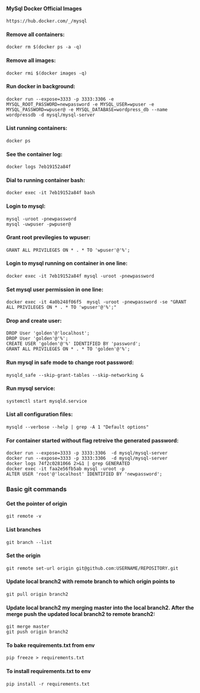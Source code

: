 #### MySql Docker Official Images
`https://hub.docker.com/_/mysql`

#### Remove all containers:
`docker rm $(docker ps -a -q)`
#### Remove all images:
`docker rmi $(docker images -q)`
#### Run docker in background:
`docker run --expose=3333 -p 3333:3306 -e MYSQL_ROOT_PASSWORD=newpassword -e MYSQL_USER=wpuser -e MYSQL_PASSWORD=wpuser@ -e MYSQL_DATABASE=wordpress_db --name wordpressdb -d mysql/mysql-server` 
#### List running containers:
`docker ps`
#### See the container log:
`docker logs 7eb19152a84f`
#### Dial to running container bash:
`docker exec -it 7eb19152a84f bash`
#### Login to mysql:
```
mysql -uroot -pnewpassword
mysql -uwpuser -pwpuser@
```
#### Grant root previlegies to wpuser: 
`GRANT ALL PRIVILEGES ON * . * TO 'wpuser'@'%';`

#### Login to mysql running on container in one line:
`docker exec -it 7eb19152a84f mysql -uroot -pnewpassword`
#### Set mysql user permission in one line:
`docker exec -it 4a0b248f06f5  mysql -uroot -pnewpassword -se "GRANT ALL PRIVILEGES ON * . * TO 'wpuser'@'%';"`

#### Drop and create user:
```
DROP User 'golden'@'localhost';
DROP User 'golden'@'%';
CREATE USER 'golden'@'%' IDENTIFIED BY 'password';
GRANT ALL PRIVILEGES ON * . * TO 'golden'@'%';
```
#### Run mysql in safe mode to change root password:
`mysqld_safe --skip-grant-tables --skip-networking &`

#### Run mysql service:
`systemctl start mysqld.service`

#### List all configuration files:
`mysqld --verbose --help | grep -A 1 "Default options"`

#### For container started without flag retreive the generated password:
```
docker run --expose=3333 -p 3333:3306  -d mysql/mysql-server
docker run --expose=3333 -p 3333:3306  -d mysql/mysql-server
docker logs 74f2c0281066 2>&1 | grep GENERATED
docker exec -it faa2e56fb5ab mysql -uroot -p
ALTER USER 'root'@'localhost' IDENTIFIED BY 'newpassword';
```

### Basic git commands

#### Get the pointer of origin
`git remote -v`
#### List branches
`git branch --list`
#### Set the origin
`git remote set-url origin git@github.com:USERNAME/REPOSITORY.git`
#### Update local branch2 with remote branch to which origin points to
`git pull origin branch2`

#### Update local branch2 my merging master into the local branch2. After the merge push the updated local branch2 to remote branch2:
```
git merge master
git push origin branch2
```
#### To bake requirements.txt from env
`pip freeze > requirements.txt`
#### To install requirements.txt to env
`pip install -r requirements.txt`
